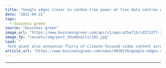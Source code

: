 ```yaml
---
title: "Google edges closer to carbon-free power at five data centres worldwide"
date: "2021-04-21"
tags: 
  - business green
source: "business green"
image_url: "https://www.businessgreen.com/api/v1/wps/a25ef15/cd3712f7-2fc8-449b-b730-30bf797d9680/5/Google-data-centre-185x114.jpg"
image_fp: "/assets/img/post_thumbnails/102.jpg"
lead: "
 Tech giant also announces flurry of climate-focused video content across YouTube this year in run up to COP26, featuring Sir David Attenborough and Bill Gates ..."
article_url: "https://www.businessgreen.com/news/4030170/google-edges-closer-carbon-free-power-centres-worldwide"
---
```


---
